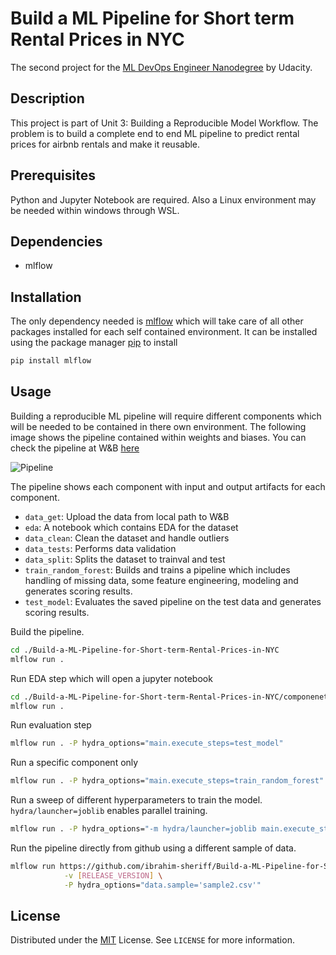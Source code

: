 # Build a ML Pipeline for Short term Rental Prices in NYC


The second project for the [ML DevOps Engineer Nanodegree](https://www.udacity.com/course/machine-learning-dev-ops-engineer-nanodegree--nd0821) by Udacity.

## Description

This project is part of Unit 3: Building a Reproducible Model Workflow. The problem is to build a complete end to end ML pipeline to predict rental prices for airbnb rentals and make it reusable.

## Prerequisites

Python and Jupyter Notebook are required.
Also a Linux environment may be needed within windows through WSL.

## Dependencies
- mlflow


## Installation

The only dependency needed is [mlflow](https://github.com/mlflow/mlflow) which will take care of all other packages installed for each self contained environment. It can be installed using the package manager [pip](https://pip.pypa.io/en/stable/) to install

```bash
pip install mlflow
```

## Usage

Building a reproducible ML pipeline will require different components which will be needed to be contained in there own environment. The following image shows the pipeline contained within weights and biases. You can check the pipeline at W&B [here](https://wandb.ai/ibrahimsherif/nyc_airbnb/overview?workspace=user-ibrahimsherif)

![Pipeline](/images/pipeline_graph_view.PNG)

The pipeline shows each component with input and output artifacts for each component.
- ```data_get```: Upload the data from local path to W&B
- ```eda```: A notebook which contains EDA for the dataset
- ```data_clean```: Clean the dataset and handle outliers
- ```data_tests```: Performs data validation
- ```data_split```: Splits the dataset to trainval and test
- ```train_random_forest```: Builds and trains a pipeline which includes handling of missing data, some feature engineering, modeling and generates scoring results.
- ```test_model```: Evaluates the saved pipeline on the test data and generates scoring results.

 Build the pipeline.
```bash
cd ./Build-a-ML-Pipeline-for-Short-term-Rental-Prices-in-NYC
mlflow run . 
``` 

Run EDA step which will open a jupyter notebook
```bash
cd ./Build-a-ML-Pipeline-for-Short-term-Rental-Prices-in-NYC/componenets/EDA
mlflow run . 
```

Run evaluation step
```bash
mlflow run . -P hydra_options="main.execute_steps=test_model"
```

Run a specific component only
```bash
mlflow run . -P hydra_options="main.execute_steps=train_random_forest"
```

Run a sweep of different hyperparameters to train the model. ```hydra/launcher=joblib``` enables parallel training.
```bash
mlflow run . -P hydra_options="-m hydra/launcher=joblib main.execute_steps=train_random_forest pipeline.model.random_forest.max_features=0.1,0.33,0.5,0.75,1 pipeline.tfidf.max_features=10,15,30"
```

Run the pipeline directly from github using a different sample of data.
```bash
mlflow run https://github.com/ibrahim-sheriff/Build-a-ML-Pipeline-for-Short-term-Rental-Prices-in-NYC \
            -v [RELEASE_VERSION] \
            -P hydra_options="data.sample='sample2.csv'"
```

## License
Distributed under the [MIT](https://choosealicense.com/licenses/mit/) License. See ```LICENSE``` for more information.
